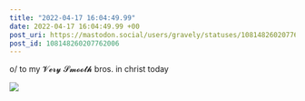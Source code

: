 ```yaml
---
title: "2022-04-17 16:04:49.99"
date: 2022-04-17 16:04:49.99 +00
post_uri: https://mastodon.social/users/gravely/statuses/108148260207762006
post_id: 108148260207762006
---
```

o/ to my 𝓥𝓮𝓻𝔂 𝓢𝓶𝓸𝓸𝓽𝓱 bros. in christ today


![](/images/108148260162607868.jpg)

